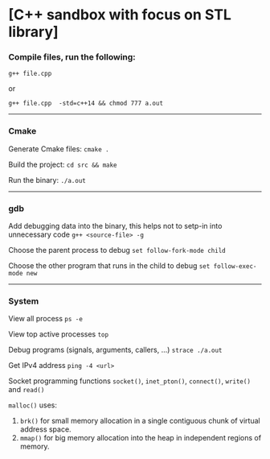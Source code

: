 # [C++ sandbox with focus on STL library]

### Compile files, run the following:
`g++ file.cpp`
 
or

`g++ file.cpp  -std=c++14 && chmod 777 a.out`

---
### Cmake

Generate Cmake files:
`cmake .`

Build the project:
`cd src && make`

Run the binary:
`./a.out`

---
### gdb

Add debugging data into the binary, this helps not to setp-in into unnecessary code
`g++ <source-file> -g`

Choose the parent process to debug
`set follow-fork-mode child`

Choose the other program that runs in the child to debug
`set follow-exec-mode new`

---
### System

View all process
`ps -e`

View top active processes
`top`

Debug programs (signals, arguments, callers, ...)
`strace ./a.out`

Get IPv4 address
`ping -4 <url>`

Socket programming functions
`socket()`, `inet_pton()`, `connect()`, `write()` and `read()`

`malloc()` uses:
1. `brk()` for small memory allocation in a single contiguous chunk of virtual address space.
2. `mmap()` for big memory allocation into the heap in independent regions of memory.
